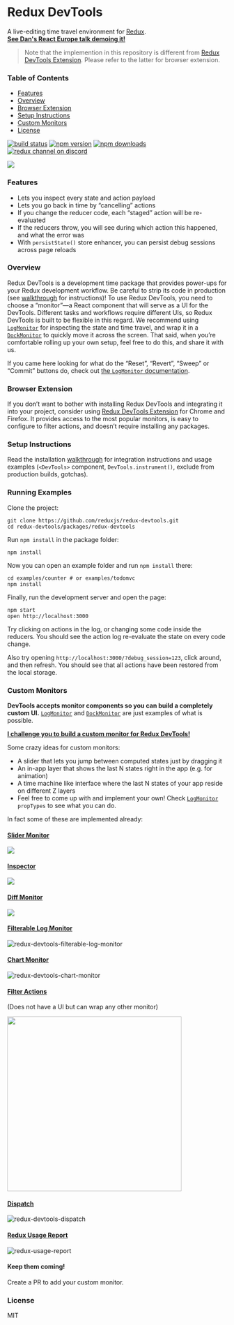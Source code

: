 # Redux DevTools

A live-editing time travel environment for [Redux](https://github.com/reactjs/redux).  
**[See Dan's React Europe talk demoing it!](http://youtube.com/watch?v=xsSnOQynTHs)**

> Note that the implemention in this repository is different from [Redux DevTools Extension](https://github.com/zalmoxisus/redux-devtools-extension). Please refer to the latter for browser extension.

### Table of Contents

- [Features](#features)
- [Overview](#overview)
- [Browser Extension](#browser-extension)
- [Setup Instructions](#setup-instructions)
- [Custom Monitors](#custom-monitors)
- [License](#license)

[![build status](https://img.shields.io/travis/reduxjs/redux-devtools/master.svg?style=flat-square)](https://travis-ci.org/reduxjs/redux-devtools)
[![npm version](https://img.shields.io/npm/v/redux-devtools.svg?style=flat-square)](https://www.npmjs.com/package/redux-devtools)
[![npm downloads](https://img.shields.io/npm/dm/redux-devtools.svg?style=flat-square)](https://www.npmjs.com/package/redux-devtools)
[![redux channel on discord](https://img.shields.io/badge/discord-redux@reactiflux-738bd7.svg?style=flat-square)](https://discord.gg/0ZcbPKXt5bWb10Ma)

![](http://i.imgur.com/J4GeW0M.gif)

### Features

- Lets you inspect every state and action payload
- Lets you go back in time by “cancelling” actions
- If you change the reducer code, each “staged” action will be re-evaluated
- If the reducers throw, you will see during which action this happened, and what the error was
- With `persistState()` store enhancer, you can persist debug sessions across page reloads

### Overview

Redux DevTools is a development time package that provides power-ups for your Redux development workflow. Be careful to strip its code in production (see [walkthrough](./docs/Walkthrough.md) for instructions)! To use Redux DevTools, you need to choose a “monitor”—a React component that will serve as a UI for the DevTools. Different tasks and workflows require different UIs, so Redux DevTools is built to be flexible in this regard. We recommend using [`LogMonitor`](https://github.com/gaearon/redux-devtools-log-monitor) for inspecting the state and time travel, and wrap it in a [`DockMonitor`](https://github.com/gaearon/redux-devtools-dock-monitor) to quickly move it across the screen. That said, when you’re comfortable rolling up your own setup, feel free to do this, and share it with us.

If you came here looking for what do the “Reset”, “Revert”, “Sweep” or “Commit” buttons do, check out [the `LogMonitor` documentation](https://github.com/gaearon/redux-devtools-log-monitor/blob/master/README.md#features).

### Browser Extension

If you don’t want to bother with installing Redux DevTools and integrating it into your project, consider using [Redux DevTools Extension](https://github.com/zalmoxisus/redux-devtools-extension) for Chrome and Firefox. It provides access to the most popular monitors, is easy to configure to filter actions, and doesn’t require installing any packages.

### Setup Instructions

Read the installation [walkthrough](./docs/Walkthrough.md) for integration instructions and usage examples (`<DevTools>` component, `DevTools.instrument()`, exclude from production builds, gotchas).

### Running Examples

Clone the project:

```
git clone https://github.com/reduxjs/redux-devtools.git
cd redux-devtools/packages/redux-devtools
```

Run `npm install` in the package folder:

```
npm install
```

Now you can open an example folder and run `npm install` there:

```
cd examples/counter # or examples/todomvc
npm install
```

Finally, run the development server and open the page:

```
npm start
open http://localhost:3000
```

Try clicking on actions in the log, or changing some code inside the reducers. You should see the action log re-evaluate the state on every code change.

Also try opening `http://localhost:3000/?debug_session=123`, click around, and then refresh. You should see that all actions have been restored from the local storage.

### Custom Monitors

**DevTools accepts monitor components so you can build a completely custom UI.** [`LogMonitor`](https://github.com/gaearon/redux-devtools-log-monitor) and [`DockMonitor`](https://github.com/gaearon/redux-devtools-dock-monitor) are just examples of what is possible.

**[I challenge you to build a custom monitor for Redux DevTools!](https://github.com/reduxjs/redux-devtools/issues/3)**

Some crazy ideas for custom monitors:

- A slider that lets you jump between computed states just by dragging it
- An in-app layer that shows the last N states right in the app (e.g. for animation)
- A time machine like interface where the last N states of your app reside on different Z layers
- Feel free to come up with and implement your own! Check [`LogMonitor`](https://github.com/gaearon/redux-devtools-log-monitor) `propTypes` to see what you can do.

In fact some of these are implemented already:

#### [Slider Monitor](https://github.com/calesce/redux-slider-monitor)

![](https://camo.githubusercontent.com/47a3f427c9d2e0c763b74e33417b3001fe8604b6/68747470733a2f2f73332e616d617a6f6e6177732e636f6d2f662e636c2e6c792f6974656d732f3149335032323243334e3252314d3279314b33622f53637265656e2532305265636f7264696e67253230323031352d31322d3232253230617425323030372e3230253230504d2e6769663f763d3162363236376537)

#### [Inspector](https://github.com/alexkuz/redux-devtools-inspector)

![](http://i.imgur.com/fYh8fk5.gif)

#### [Diff Monitor](https://github.com/whetstone/redux-devtools-diff-monitor)

![](https://camo.githubusercontent.com/c2c0ba1ad82d003b5386404ae09c00763d73510c/687474703a2f2f692e696d6775722e636f6d2f72764352394f512e706e67)

#### [Filterable Log Monitor](https://github.com/bvaughn/redux-devtools-filterable-log-monitor/)

![redux-devtools-filterable-log-monitor](https://cloud.githubusercontent.com/assets/29597/12440009/182bb31c-beec-11e5-8fd0-bdda48e646b2.gif)

#### [Chart Monitor](https://github.com/romseguy/redux-devtools-chart-monitor)

![redux-devtools-chart-monitor](http://i.imgur.com/MSgvU6l.gif)

#### [Filter Actions](https://github.com/zalmoxisus/redux-devtools-filter-actions)

(Does not have a UI but can wrap any other monitor)

<img src='http://i.imgur.com/TlqnU0J.png' width='400'>

#### [Dispatch](https://github.com/YoruNoHikage/redux-devtools-dispatch)

![redux-devtools-dispatch](https://cloud.githubusercontent.com/assets/969003/12874321/2c3624ec-cdd2-11e5-9856-fd7e24efb8d5.gif)

#### [Redux Usage Report](https://github.com/aholachek/redux-usage-report)

![redux-usage-report](https://furtive-discussion.surge.sh/redux-usage-monitor.gif)

#### Keep them coming!

Create a PR to add your custom monitor.

### License

MIT
